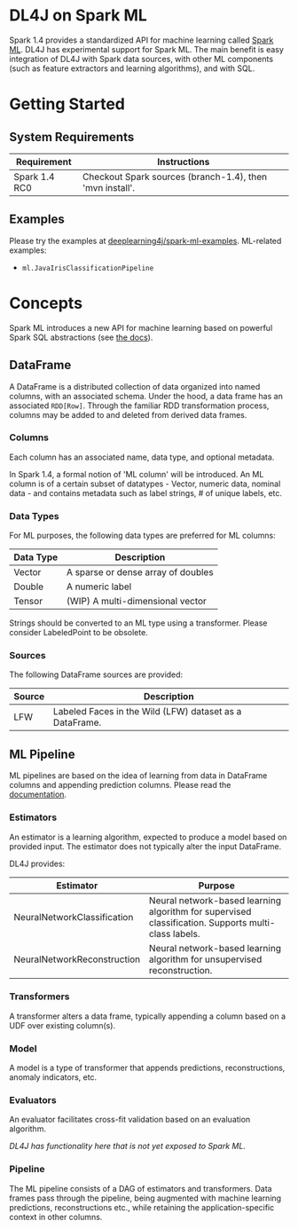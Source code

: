 
# DL4J on Spark ML

Spark 1.4 provides a standardized API for machine learning called [Spark ML](http://spark.apache.org/docs/latest/ml-guide.html).   DL4J has experimental support for Spark ML.  The main benefit is easy integration of DL4J with Spark data sources, with other ML components (such as feature extractors and learning algorithms), and with SQL.

# Getting Started

## System Requirements

| Requirement | Instructions |
| ----------- | ------------ |
| Spark 1.4 RC0 | Checkout Spark sources (branch-1.4), then 'mvn install'. |

## Examples
Please try the examples at [deeplearning4j/spark-ml-examples](https://github.com/EronWright/spark-ml-examples/tree/feature-spark-ml).  ML-related examples:

- `ml.JavaIrisClassificationPipeline`

# Concepts
Spark ML introduces a new API for machine learning based on powerful Spark SQL abstractions (see [the docs](http://spark.apache.org/docs/latest/sql-programming-guide.html)).

## DataFrame
A DataFrame is a distributed collection of data organized into named columns, with an associated schema.   Under the hood, a data frame has an associated `RDD[Row]`. Through the familiar RDD transformation process, columns may be added to and deleted from derived data frames.  

### Columns
Each column has an associated name, data type, and optional metadata.  

In Spark 1.4, a formal notion of 'ML column' will be introduced.  An ML column is of a certain subset of datatypes - Vector, numeric data, nominal data - and contains metadata such as label strings, # of unique labels, etc.

### Data Types
For ML purposes, the following data types are preferred for ML columns:

| Data Type | Description |
| --------- | ----------- |
| Vector    | A sparse or dense array of doubles |
| Double    | A numeric label |
| Tensor    | (WIP) A multi-dimensional vector |

Strings should be converted to an ML type using a transformer.  Please consider LabeledPoint to be obsolete.

### Sources
The following DataFrame sources are provided:

| Source | Description |
| --------- | ------- |
| LFW | Labeled Faces in the Wild (LFW) dataset as a DataFrame. |

## ML Pipeline

ML pipelines are based on the idea of learning from data in DataFrame columns and appending prediction columns.  Please read the [documentation](http://spark.apache.org/docs/latest/ml-guide.html).

### Estimators
An estimator is a learning algorithm, expected to produce a model based on provided input.  The estimator does not typically alter the input DataFrame.

DL4J provides:

| Estimator | Purpose |
| --------- | ------- |
| NeuralNetworkClassification | Neural network-based learning algorithm for supervised classification.  Supports multi-class labels. |
| NeuralNetworkReconstruction | Neural network-based learning algorithm for unsupervised reconstruction. |

### Transformers
A transformer alters a data frame, typically appending a column based on a UDF over existing column(s).

### Model
A model is a type of transformer that appends predictions, reconstructions, anomaly indicators, etc.

### Evaluators
An evaluator facilitates cross-fit validation based on an evaluation algorithm.

_DL4J has functionality here that is not yet exposed to Spark ML._

### Pipeline
The ML pipeline consists of a DAG of estimators and transformers.  Data frames pass through the pipeline, being augmented with machine learning predictions, reconstructions etc., while retaining the application-specific context in other columns. 



